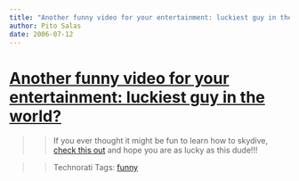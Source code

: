 ```yaml
---
title: "Another funny video for your entertainment: luckiest guy in the world?"
author: Pito Salas
date: 2006-07-12
---
```

# [Another funny video for your entertainment: luckiest guy in the world?](None)



>>

>> If you ever thought it might be fun to learn how to skydive, [check this
out](<http://www.flurl.com/item/Luckiest_skidiver_in_the_world_u_156888>) and
hope you are as lucky as this dude!!!

>>

>> Technorati Tags: [funny](<http://www.technorati.com/tag/funny>)


